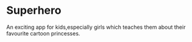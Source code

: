 # Superhero
An exciting app for kids,especially girls which teaches them about their favourite cartoon princesses.
